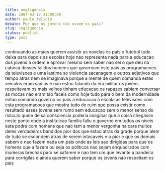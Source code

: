 ```yaml
---
title: negligencia
date: 2007-03-17 21:00:00
author: paulo.felicio
debate: Por que os jovens não ouvem os pais?
slug: negligencia
status: publish 
type: post
---
```


  

continuando as maes querem assistir as novelas os pais o futebol tudo deixa para depois as escolas hoje nao representa nada para a educacao dos jovens a ordem e aprovar mesmo sem saber nao sei o que deu na cabeca desses falidos homens que governam este pais as programacoes da televisoes e uma lastima so violencia sacanagem e outros adjetivos que tempo atras nem se imaginava porque a mente de quem comanda estes veiculos eram sadias e nao estou falando da era militar os jovens respeitavam os mais velhos tinham educacao os rapazes sabiam conversar as mocas nao eram tao faceis como hoje tudo para o bem da modernidade entao somando governo os pais a educacao a escola as televisoes com esta programacoes que mostra tudo de ruim que possa existir como resultado esses jovens sem rumo sem educacao sem o menor senso do ridiculo quem de sa consciencia poderia imaginar que a coisa chegasse neste ponto onde a instituicao familia faliu o governo em todos os niveis esta podre com homens que nao tem a menor vergonha na cara muitos deles verdadeiros bandidos pior dos que estao atras da grade porque alem de tudo se escondem atras de serem intocaveis e o pior e que os demais sabem e nao fazem nada um pais onde as leis sao dirigidas para que os homens que a fazem ou seja os politicos nao sejam enquadrados com inumeras brechas para se safarem e nao tem um que levante a bandeira para corrigilas e ainda querem saber porque os jovens nao respeitam os pais
